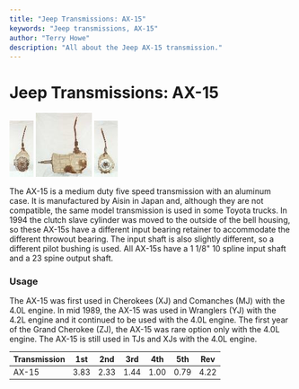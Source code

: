 ```yaml
---
title: "Jeep Transmissions: AX-15"
keywords: "Jeep transmissions, AX-15"
author: "Terry Howe"
description: "All about the Jeep AX-15 transmission."
---
```

# Jeep Transmissions: AX-15

[![AX-15 front](../../img/transmission/factory/ax15f_.jpg)](../../img/transmission/factory/ax15f.jpg) [![AX-15 side](../../img/transmission/factory/ax15s_.jpg)](../../img/transmission/factory/ax15s.jpg) [![AX-15 back](../../img/transmission/factory/ax15b_.jpg)](../../img/transmission/factory/ax15b.jpg)   

The AX-15 is a medium duty five speed transmission with an aluminum case. It is manufactured by Aisin in Japan and, although they are not compatible, the same model transmission is used in some Toyota trucks. In 1994 the clutch slave cylinder was moved to the outside of the bell housing, so these AX-15s have a different input bearing retainer to accommodate the different throwout bearing. The input shaft is also slightly different, so a different pilot bushing is used. All AX-15s have a 1 1/8" 10 spline input shaft and a 23 spine output shaft.

### Usage

The AX-15 was first used in Cherokees (XJ) and Comanches (MJ) with the 4.0L engine. In mid 1989, the AX-15 was used in Wranglers (YJ) with the 4.2L engine and it continued to be used with the 4.0L engine. The first year of the Grand Cherokee (ZJ), the AX-15 was rare option only with the 4.0L engine. The AX-15 is still used in TJs and XJs with the 4.0L engine.

| Transmission | 1st  | 2nd  | 3rd  | 4th  | 5th  | Rev  |
|--------------|------|------|------|------|------|------|
| AX-15        | 3.83 | 2.33 | 1.44 | 1.00 | 0.79 | 4.22 |